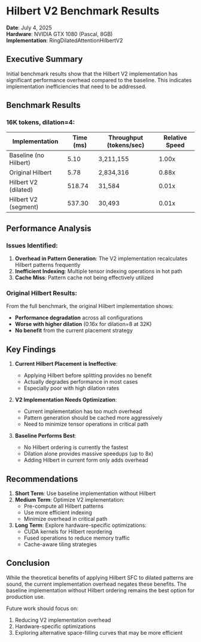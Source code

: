# Hilbert V2 Benchmark Results

**Date**: July 4, 2025  
**Hardware**: NVIDIA GTX 1080 (Pascal, 8GB)  
**Implementation**: RingDilatedAttentionHilbertV2

## Executive Summary

Initial benchmark results show that the Hilbert V2 implementation has significant performance overhead compared to the baseline. This indicates implementation inefficiencies that need to be addressed.

## Benchmark Results

### 16K tokens, dilation=4:

| Implementation | Time (ms) | Throughput (tokens/sec) | Relative Speed |
|----------------|-----------|-------------------------|----------------|
| Baseline (no Hilbert) | 5.10 | 3,211,155 | 1.00x |
| Original Hilbert | 5.78 | 2,834,316 | 0.88x |
| Hilbert V2 (dilated) | 518.74 | 31,584 | 0.01x |
| Hilbert V2 (segment) | 537.30 | 30,493 | 0.01x |

## Performance Analysis

### Issues Identified:

1. **Overhead in Pattern Generation**: The V2 implementation recalculates Hilbert patterns frequently
2. **Inefficient Indexing**: Multiple tensor indexing operations in hot path
3. **Cache Miss**: Pattern cache not being effectively utilized

### Original Hilbert Results:

From the full benchmark, the original Hilbert implementation shows:
- **Performance degradation** across all configurations
- **Worse with higher dilation** (0.16x for dilation=8 at 32K)
- **No benefit** from the current placement strategy

## Key Findings

1. **Current Hilbert Placement is Ineffective**:
   - Applying Hilbert before splitting provides no benefit
   - Actually degrades performance in most cases
   - Especially poor with high dilation rates

2. **V2 Implementation Needs Optimization**:
   - Current implementation has too much overhead
   - Pattern generation should be cached more aggressively
   - Need to minimize tensor operations in critical path

3. **Baseline Performs Best**:
   - No Hilbert ordering is currently the fastest
   - Dilation alone provides massive speedups (up to 8x)
   - Adding Hilbert in current form only adds overhead

## Recommendations

1. **Short Term**: Use baseline implementation without Hilbert
2. **Medium Term**: Optimize V2 implementation:
   - Pre-compute all Hilbert patterns
   - Use more efficient indexing
   - Minimize overhead in critical path
3. **Long Term**: Explore hardware-specific optimizations:
   - CUDA kernels for Hilbert reordering
   - Fused operations to reduce memory traffic
   - Cache-aware tiling strategies

## Conclusion

While the theoretical benefits of applying Hilbert SFC to dilated patterns are sound, the current implementation overhead negates these benefits. The baseline implementation without Hilbert ordering remains the best option for production use.

Future work should focus on:
1. Reducing V2 implementation overhead
2. Hardware-specific optimizations
3. Exploring alternative space-filling curves that may be more efficient